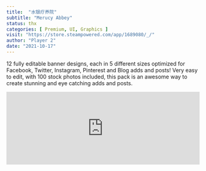 ```yaml
---
title:  "水银疗养院"
subtitle: "Merucy Abbey"
status: thx
categories: [ Premium, UI, Graphics ]
visit: "https://store.steampowered.com/app/1689080/_/"
author: "Player 2"
date: "2021-10-17"
---
```

12 fully editable banner designs, each in 5 different sizes optimized for Facebook, Twitter, Instagram, Pinterest and Blog adds and posts! Very easy to edit, with 100 stock photos included, this pack is an awesome way to create stunning and eye catching adds and posts.

<iframe src="https://store.steampowered.com/widget/1689080/" frameborder="0" width="100%" height="190"></iframe>